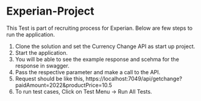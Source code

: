 # Experian-Project
This Test is part of recruiting process for Experian.
Below are few steps to run the application.

1. Clone the solution and set the Currency Change API as start up project.
2. Start the application.
3. You will be able to see the example response and scehma for the response in swagger.
4. Pass the respective parameter and make a call to the API.
5. Request should be like this, https://localhost:7049/api/getchange?paidAmount=2022&productPrice=10.5
6. To run test cases, Click on Test Menu -> Run All Tests.

